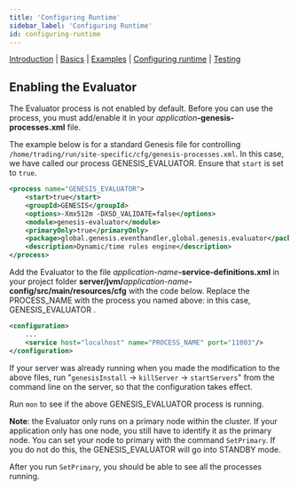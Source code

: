 ```yaml
---
title: 'Configuring Runtime'
sidebar_label: 'Configuring Runtime'
id: configuring-runtime
---
```


[Introduction](/server/evaluator/introduction) | [Basics](/server/evaluator/basics) | [Examples](/server/evaluator/examples) | [Configuring runtime](/server/evaluator/configuring-runtime) | [Testing](/server/evaluator/testing)

## Enabling the Evaluator
The Evaluator process is not enabled by default. Before you can use the process, you must add/enable it in your _application_**-genesis-processes.xml** file.

The example below is for a standard Genesis file for controlling `/home/trading/run/site-specific/cfg/genesis-processes.xml`. In this case, we have called our process GENESIS_EVALUATOR. Ensure that `start` is set to `true`. 
```xml {2}
<process name="GENESIS_EVALUATOR">
    <start>true</start>
    <groupId>GENESIS</groupId>
    <options>-Xmx512m -DXSD_VALIDATE=false</options>
    <module>genesis-evaluator</module>
    <primaryOnly>true</primaryOnly>
    <package>global.genesis.eventhandler,global.genesis.evaluator</package>
    <description>Dynamic/time rules engine</description>
</process>
```


Add the Evaluator to the file _application-name_**-service-definitions.xml** in your project folder **server/jvm/**_application-name_**-config/src/main/resources/cfg** with the code below.
Replace the PROCESS_NAME with the process you named above: in this case, GENESIS_EVALUATOR .

```xml
<configuration>
    ...
    <service host="localhost" name="PROCESS_NAME" port="11003"/>
</configuration>
```
If your server was already running when you made the modification to the above files, run
"`genesisInstall` -> `killServer` -> `startServers`" from the command line on the server, so that the configuration takes effect.


Run `mon` to see if the above GENESIS_EVALUATOR process is running.

**Note**: the Evaluator only runs on a primary node within the cluster. If your application only has one node, you still have to identify it as the primary node. You can set your node to primary with the command `SetPrimary`. If you do not do this, the GENESIS_EVALUATOR will go into STANDBY mode.

After you run `SetPrimary`, you should be able to see all the processes running.

